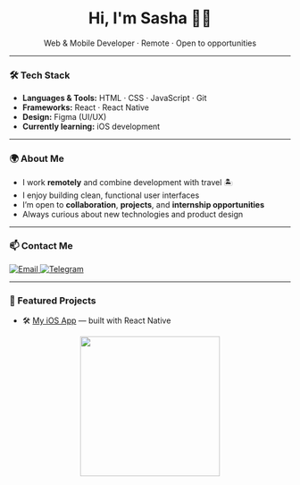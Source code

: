 <h1 align="center">Hi, I'm Sasha ✌🏼</h1>

<p align="center">
  Web & Mobile Developer · Remote · Open to opportunities
</p>

---

### 🛠 Tech Stack
- **Languages & Tools:** HTML · CSS · JavaScript · Git  
- **Frameworks:** React · React Native  
- **Design:** Figma (UI/UX)  
- **Currently learning:** iOS development

---

### 🌍 About Me
- I work **remotely** and combine development with travel 🏝  
- I enjoy building clean, functional user interfaces  
- I’m open to **collaboration**, **projects**, and **internship opportunities**  
- Always curious about new technologies and product design

---

### 📫 Contact Me

<p>
  <a href="mailto:kiri2lova@gmail.com">
    <img src="https://img.shields.io/badge/Email-D14836?style=for-the-badge&logo=gmail&logoColor=white" alt="Email"/>
  </a>
  <a href="https://t.me/thessunbeam">
    <img src="https://img.shields.io/badge/Telegram-2CA5E0?style=for-the-badge&logo=telegram&logoColor=white" alt="Telegram"/>
  </a>
<!--   <a href="https://www.linkedin.com/in/yourlinkedin">
    <img src="https://img.shields.io/badge/LinkedIn-0077B5?style=for-the-badge&logo=linkedin&logoColor=white" alt="LinkedIn"/>
  </a> -->
</p>

---

### 🧩 Featured Projects
- 🛠 [My iOS App](https://github.com/kirillovaaa/Focus) — built with React Native  

 
<div id="header" align="center">
  <img src="https://media.giphy.com/media/llJTYkKUtwckB0s2yk/giphy.gif" width="250"/>
</div>


